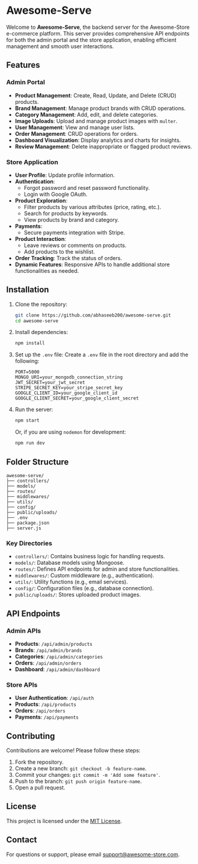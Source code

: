 # Awesome-Serve

Welcome to **Awesome-Serve**, the backend server for the Awesome-Store e-commerce platform. This server provides comprehensive API endpoints for both the admin portal and the store application, enabling efficient management and smooth user interactions.

## Features

### Admin Portal
- **Product Management**: Create, Read, Update, and Delete (CRUD) products.
- **Brand Management**: Manage product brands with CRUD operations.
- **Category Management**: Add, edit, and delete categories.
- **Image Uploads**: Upload and manage product images with `multer`.
- **User Management**: View and manage user lists.
- **Order Management**: CRUD operations for orders.
- **Dashboard Visualization**: Display analytics and charts for insights.
- **Review Management**: Delete inappropriate or flagged product reviews.

### Store Application
- **User Profile**: Update profile information.
- **Authentication**:
  - Forgot password and reset password functionality.
  - Login with Google OAuth.
- **Product Exploration**:
  - Filter products by various attributes (price, rating, etc.).
  - Search for products by keywords.
  - View products by brand and category.
- **Payments**:
  - Secure payments integration with Stripe.
- **Product Interaction**:
  - Leave reviews or comments on products.
  - Add products to the wishlist.
- **Order Tracking**: Track the status of orders.
- **Dynamic Features**: Responsive APIs to handle additional store functionalities as needed.

## Installation

1. Clone the repository:
   ```bash
   git clone https://github.com/abhaseeb200/awesome-serve.git
   cd awesome-serve
   ```

2. Install dependencies:
   ```bash
   npm install
   ```

3. Set up the `.env` file:
   Create a `.env` file in the root directory and add the following:
   ```env
   PORT=5000
   MONGO_URI=your_mongodb_connection_string
   JWT_SECRET=your_jwt_secret
   STRIPE_SECRET_KEY=your_stripe_secret_key
   GOOGLE_CLIENT_ID=your_google_client_id
   GOOGLE_CLIENT_SECRET=your_google_client_secret
   ```

4. Run the server:
   ```bash
   npm start
   ```
   Or, if you are using `nodemon` for development:
   ```bash
   npm run dev
   ```

## Folder Structure

```
awesome-serve/
├── controllers/
├── models/
├── routes/
├── middlewares/
├── utils/
├── config/
├── public/uploads/
├── .env
├── package.json
├── server.js
```

### Key Directories
- `controllers/`: Contains business logic for handling requests.
- `models/`: Database models using Mongoose.
- `routes/`: Defines API endpoints for admin and store functionalities.
- `middlewares/`: Custom middleware (e.g., authentication).
- `utils/`: Utility functions (e.g., email services).
- `config/`: Configuration files (e.g., database connection).
- `public/uploads/`: Stores uploaded product images.

## API Endpoints

### Admin APIs
- **Products**: `/api/admin/products`
- **Brands**: `/api/admin/brands`
- **Categories**: `/api/admin/categories`
- **Orders**: `/api/admin/orders`
- **Dashboard**: `/api/admin/dashboard`

### Store APIs
- **User Authentication**: `/api/auth`
- **Products**: `/api/products`
- **Orders**: `/api/orders`
- **Payments**: `/api/payments`

## Contributing
Contributions are welcome! Please follow these steps:
1. Fork the repository.
2. Create a new branch: `git checkout -b feature-name`.
3. Commit your changes: `git commit -m 'Add some feature'`.
4. Push to the branch: `git push origin feature-name`.
5. Open a pull request.

## License
This project is licensed under the [MIT License](LICENSE).

## Contact
For questions or support, please email [support@awesome-store.com](mailto:support@awesome-store.com).
